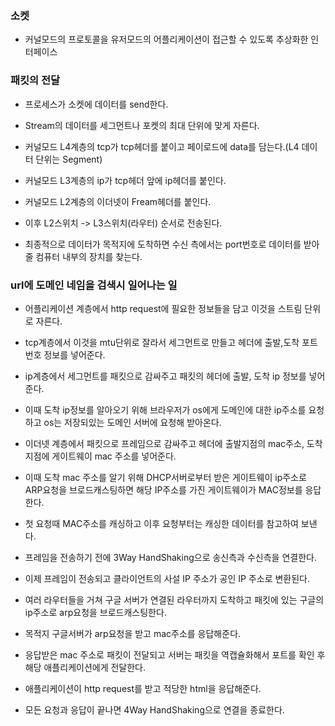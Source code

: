 ### 소켓

* 커널모드의 프로토콜을 유저모드의 어플리케이션이 접근할 수 있도록 추상화한 인터페이스

### 패킷의 전달

* 프로세스가 소켓에 데이터를 send한다. 

* Stream의 데이터를 세그먼트나 포켓의 최대 단위에 맞게 자른다.

* 커널모드 L4계층의 tcp가 tcp헤더를 붙이고 페이로드에 data를 담는다.(L4 데이터 단위는 Segment)

* 커널모드 L3계층의 ip가 tcp헤더 앞에 ip헤더를 붙인다.

* 커널모드 L2계층의 이더넷이 Fream헤더를 붙인다.

* 이후 L2스위치 -> L3스위치(라우터) 순서로 전송된다. 

* 최종적으로 데이터가 목적지에 도착하면 수신 측에서는 port번호로 데이터를 받아줄 컴퓨터 내부의 장치를 찾는다.

### url에 도메인 네임을 검색시 일어나는 일

* 어플리케이션 계층에서 http request에 필요한 정보들을 담고 이것을 스트림 단위로 자른다.

* tcp계층에서 이것을 mtu단위로 잘라서 세그먼트로 만들고 헤더에 출발,도착 포트번호 정보를 넣어준다.

* ip계층에서 세그먼트를 패킷으로 감싸주고 패킷의 헤더에 출발, 도착 ip 정보를 넣어준다.

* 이때 도착 ip정보를 알아오기 위해 브라우저가 os에게 도메인에 대한 ip주소를 요청하고 os는 저장되있는 도메인 서버에 요청해 받아온다.

* 이더넷 계층에서 패킷으로 프레임으로 감싸주고 헤더에 출발지점의 mac주소, 도착지점에 게이트웨이 mac 주소를 넣어준다.

* 이때 도착 mac 주소를 알기 위해 DHCP서버로부터 받은 게이트웨이 ip주소로 ARP요청을 브로드캐스팅하면 해당 IP주소를 가진 게이트웨이가 MAC정보를 응답한다.

* 첫 요청때 MAC주소를 캐싱하고 이후 요청부터는 캐싱한 데이터를 참고하여 보낸다.

* 프레임을 전송하기 전에 3Way HandShaking으로 송신측과 수신측을 연결한다.

* 이제 프레임이 전송되고 클라이언트의 사설 IP 주소가 공인 IP 주소로 변환된다.

* 여러 라우터들을 거쳐 구글 서버가 연결된 라우터까지 도착하고 패킷에 있는 구글의 ip주소로 arp요청을 브로드캐스팅한다.

* 목적지 구글서버가 arp요청을 받고 mac주소를 응답해준다.

* 응답받은 mac 주소로 패킷이 전달되고 서버는 패킷을 역캡슐화해서 포트를 확인 후 해당 애플리케이션에게 전달한다.

* 애플리케이션이 http request를 받고 적당한 html을 응답해준다.

* 모든 요청과 응답이 끝나면 4Way HandShaking으로 연결을 종료한다.
